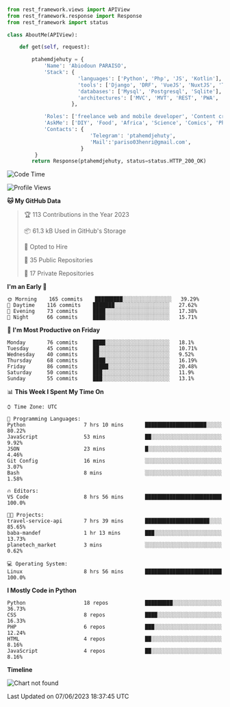 ###
```python
from rest_framework.views import APIView
from rest_framework.response import Response
from rest_framework import status

class AboutMe(APIView):

    def get(self, request):

        ptahemdjehuty = {
            'Name': 'Abiodoun PARAISO',
            'Stack': {
                       'languages': ['Python', 'Php', 'JS', 'Kotlin'],
                       'tools': ['Django', 'DRF', 'VueJS', 'NuxtJS', 'Threejs' 'React', 'Kotlin', 'Electron'],
                       'databases': ['Mysql', 'Postgresql', 'Sqlite'],
                       'architectures': ['MVC', 'MVT', 'REST', 'PWA', 'SPA', 'MicroServices']
                     },

            'Roles': ['freelance web and mobile developer', 'Content creator', 'Teacher', 'Mentor'],
            'AskMe': ['DIY', 'Food', 'Africa', 'Science', 'Comics', 'Photography', 'Tech', 'Programming'],
            'Contacts': {
                           'Telegram': 'ptahemdjehuty',
                           'Mail':'pariso03henri@gmail.com',
                        }
         }
        return Response(ptahemdjehuty, status=status.HTTP_200_OK)

```                    

<!--START_SECTION:waka-->
![Code Time](http://img.shields.io/badge/Code%20Time-602%20hrs%2048%20mins-blue)

![Profile Views](http://img.shields.io/badge/Profile%20Views-0-blue)

**🐱 My GitHub Data** 

> 🏆 113 Contributions in the Year 2023
 > 
> 📦 61.3 kB Used in GitHub's Storage 
 > 
> 💼 Opted to Hire
 > 
> 📜 35 Public Repositories 
 > 
> 🔑 17 Private Repositories  
 > 
**I'm an Early 🐤** 

```text
🌞 Morning    165 commits    █████████░░░░░░░░░░░░░░░░   39.29% 
🌆 Daytime    116 commits    ███████░░░░░░░░░░░░░░░░░░   27.62% 
🌃 Evening    73 commits     ████░░░░░░░░░░░░░░░░░░░░░   17.38% 
🌙 Night      66 commits     ████░░░░░░░░░░░░░░░░░░░░░   15.71%

```
📅 **I'm Most Productive on Friday** 

```text
Monday       76 commits     ████░░░░░░░░░░░░░░░░░░░░░   18.1% 
Tuesday      45 commits     ██░░░░░░░░░░░░░░░░░░░░░░░   10.71% 
Wednesday    40 commits     ██░░░░░░░░░░░░░░░░░░░░░░░   9.52% 
Thursday     68 commits     ████░░░░░░░░░░░░░░░░░░░░░   16.19% 
Friday       86 commits     █████░░░░░░░░░░░░░░░░░░░░   20.48% 
Saturday     50 commits     ███░░░░░░░░░░░░░░░░░░░░░░   11.9% 
Sunday       55 commits     ███░░░░░░░░░░░░░░░░░░░░░░   13.1%

```


📊 **This Week I Spent My Time On** 

```text
⌚︎ Time Zone: UTC

💬 Programming Languages: 
Python                   7 hrs 10 mins       ████████████████████░░░░░   80.22% 
JavaScript               53 mins             ██░░░░░░░░░░░░░░░░░░░░░░░   9.92% 
JSON                     23 mins             █░░░░░░░░░░░░░░░░░░░░░░░░   4.46% 
Git Config               16 mins             ░░░░░░░░░░░░░░░░░░░░░░░░░   3.07% 
Bash                     8 mins              ░░░░░░░░░░░░░░░░░░░░░░░░░   1.58%

🔥 Editors: 
VS Code                  8 hrs 56 mins       █████████████████████████   100.0%

🐱‍💻 Projects: 
travel-service-api       7 hrs 39 mins       █████████████████████░░░░   85.65% 
baba-mandef              1 hr 13 mins        ███░░░░░░░░░░░░░░░░░░░░░░   13.73% 
planetech_market         3 mins              ░░░░░░░░░░░░░░░░░░░░░░░░░   0.62%

💻 Operating System: 
Linux                    8 hrs 56 mins       █████████████████████████   100.0%

```

**I Mostly Code in Python** 

```text
Python                   18 repos            █████████░░░░░░░░░░░░░░░░   36.73% 
CSS                      8 repos             ████░░░░░░░░░░░░░░░░░░░░░   16.33% 
PHP                      6 repos             ███░░░░░░░░░░░░░░░░░░░░░░   12.24% 
HTML                     4 repos             ██░░░░░░░░░░░░░░░░░░░░░░░   8.16% 
JavaScript               4 repos             ██░░░░░░░░░░░░░░░░░░░░░░░   8.16%

```


**Timeline**

![Chart not found](https://raw.githubusercontent.com/ptahemdjehuty/ptahemdjehuty/main/charts/bar_graph.png) 


 Last Updated on 07/06/2023 18:37:45 UTC
<!--END_SECTION:waka-->
